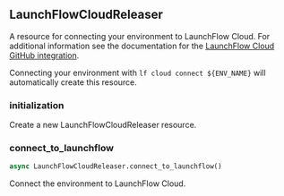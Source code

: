 ## LaunchFlowCloudReleaser

A resource for connecting your environment to LaunchFlow Cloud. For additional information see the documentation for the [LaunchFlow Cloud GitHub integration](https://docs.launchflow.com/docs/launchflow-cloud/github-deployments).

Connecting your environment with `lf cloud connect ${ENV_NAME}` will automatically create this resource.

### initialization

Create a new LaunchFlowCloudReleaser resource.

### connect\_to\_launchflow

```python
async LaunchFlowCloudReleaser.connect_to_launchflow()
```

Connect the environment to LaunchFlow Cloud.
